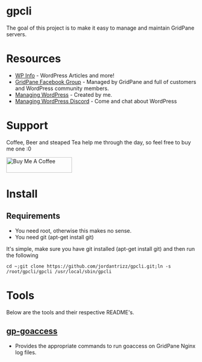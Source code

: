 # gpcli
The goal of this project is to make it easy to manage and maintain GridPane servers.

# Resources
* [WP Info](https://wpinfo.net) - WordPress Articles and more!
* [GridPane Facebook Group](https://www.facebook.com/groups/selfmanagedwordpress) - Managed by GridPane and full of customers and WordPress community members.
* [Managing WordPress](https://www.facebook.com/groups/managingwordpress) - Created by me.
* [Managing WordPress Discord](https://discord.gg/QCsHM234zh) - Come and chat about WordPress

# Support
Coffee, Beer and steaped Tea help me through the day, so feel free to buy me one :0

<a href="https://www.buymeacoffee.com/jordantrask" target="_blank"><img src="https://cdn.buymeacoffee.com/buttons/default-orange.png" alt="Buy Me A Coffee" height="41" width="174"></a>

# Install
## Requirements
* You need root, otherwise this makes no sense.
* You need git (apt-get install git)

It's simple, make sure you have git installed (apt-get install git) and then run the following
```
cd ~;git clone https://github.com/jordantrizz/gpcli.git;ln -s /root/gpcli/gpcli /usr/local/sbin/gpcli

```

# Tools
Below are the tools and their respective README's.

## [gp-goaccess](gp-goaccess.md)
* Provides the appropriate commands to run goaccess on GridPane Nginx log files.
